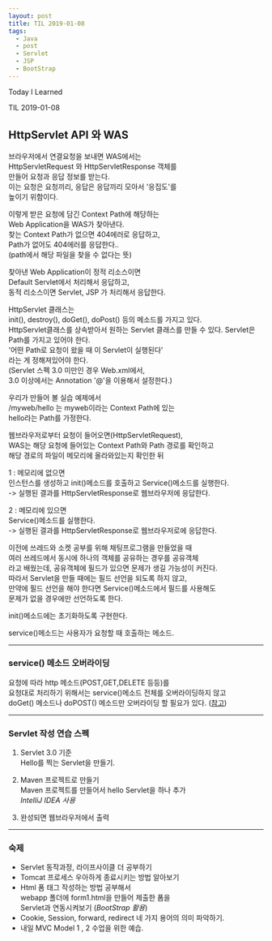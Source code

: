 ```yaml
---
layout: post
title: TIL 2019-01-08
tags:
  - Java
  - post
  - Servlet
  - JSP
  - BootStrap
---
```


Today I Learned

TIL 2019-01-08

## HttpServlet API 와 WAS

브라우저에서 연결요청을 보내면 WAS에서는  
HttpServletRequest 와 HttpServletResponse 객체를  
만들어 요청과 응답 정보를 받는다.  
이는 요청은 요청끼리, 응답은 응답끼리 모아서 '응집도'를  
높이기 위함이다.

이렇게 받은 요청에 담긴 Context Path에 해당하는  
Web Application을 WAS가 찾아낸다.  
찾는 Context Path가 없으면 404에러로 응답하고,  
Path가 없어도 404에러를 응답한다..  
(path에서 해당 파일을 찾을 수 없다는 뜻)  

찾아낸 Web Application이 정적 리소스이면  
Default Servlet에서 처리해서 응답하고,  
동적 리소스이면 Servlet, JSP 가 처리해서 응답한다.

HttpServlet 클래스는  
init(), destroy(), doGet(), doPost() 등의 메소드를  가지고 있다.  
HttpServlet클래스를 상속받아서 원하는 Servlet 클래스를 만들 수 있다.
Servlet은 Path를 가지고 있어야 한다.  
'어떤 Path로 요청이 왔을 때 이 Servlet이 실행된다'  
라는 게 정해져있어야 한다.  
(Servlet 스펙 3.0 미만인 경우 Web.xml에서,  
3.0 이상에서는 Annotation '@'을 이용해서 설정한다.)

우리가 만들어 볼 실습 예제에서  
/myweb/hello 는 myweb이라는 Context Path에 있는  
hello라는 Path를 가정한다.  

웹브라우저로부터 요청이 들어오면(HttpServletRequest),  
WAS는 해당 요청에 들어있는 Context Path와 Path 경로를 확인하고  
해당 경로의 파일이 메모리에 올라와있는지 확인한 뒤  

1 : 메모리에 없으면  
 인스턴스를 생성하고 init()메소드를 호출하고 Service()메소드를 실행한다.  
-> 실행된 결과를 HttpServletResponse로 웹브라우저에 응답한다.  

2 : 메모리에 있으면  
 Service()메소드를 실행한다.  
 -> 실행된 결과를 HttpServletResponse로 웹브라우저로에 응답한다.

이전에 쓰레드와 소켓 공부를 위해 채팅프로그램을 만들었을 때  
여러 쓰레드에서 동시에 하나의 객체를 공유하는 경우를 공유객체  
라고 배웠는데, 공유객체에 필드가 있으면 문제가 생길 가능성이 커진다.  
따라서 Servlet을 만들 때에는 필드 선언을 되도록 하지 않고,  
만약에 필드 선언을 해야 한다면 Service()메소드에서 필드를 사용해도  
문제가 없을 경우에만 선언하도록 한다.

init()메소드에는 초기화하도록 구현한다.  

service()메소드는 사용자가 요청할 때 호출하는 메소드.  

---

### service() 메소드 오버라이딩
  
  요청에 따라 http 메소드(POST,GET,DELETE 등등)를  
  요청대로 처리하기 위해서는 service()메소드 전체를 오버라이딩하지 않고  
  doGet() 메소드나 doPOST() 메소드만 오버라이딩 할 필요가 있다.  ([참고](http://jkkang.net/java/servlet/servlet-3.html))  

---

### Servlet 작성 연습 스펙

1. Servlet 3.0 기준  
  Hello를 찍는 Servlet을 만들기.

2. Maven 프로젝트로 만들기  
  Maven 프로젝트를 만들어서 hello Servlet을 하나 추가  
  *IntelliJ IDEA 사용*

3. 완성되면 웹브라우저에서 출력

---

### 숙제
* Servlet 동작과정, 라이프사이클 더 공부하기
* Tomcat 프로세스 우아하게 종료시키는 방법 알아보기
* Html 폼 태그 작성하는 방법 공부해서   
   webapp 폴더에 form1.html을 만들어 제출한 폼을  
   Servlet과 연동시켜보기 (*BootStrap 활용*)
* Cookie, Session, forward, redirect 네 가지 용어의 의미 파악하기.
* 내일 MVC Model 1 , 2 수업을 위한 예습.